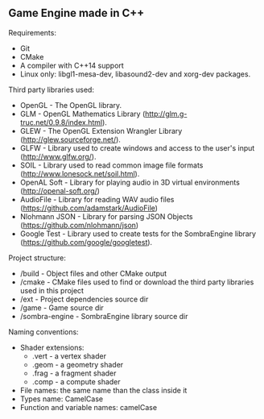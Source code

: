 ## Game Engine made in C++

Requirements:
- Git
- CMake
- A compiler with C++14 support
- Linux only: libgl1-mesa-dev, libasound2-dev and xorg-dev packages.

Third party libraries used:
- OpenGL			- The OpenGL library.
- GLM				- OpenGL Mathematics Library (http://glm.g-truc.net/0.9.8/index.html).
- GLEW				- The OpenGL Extension Wrangler Library (http://glew.sourceforge.net/).
- GLFW				- Library used to create windows and access to the user's input (http://www.glfw.org/).
- SOIL				- Library used to read common image file formats (http://www.lonesock.net/soil.html).
- OpenAL Soft		- Library for playing audio in 3D virtual environments (http://openal-soft.org/)
- AudioFile			- Library for reading WAV audio files (https://github.com/adamstark/AudioFile)
- Nlohmann JSON		- Library for parsing JSON Objects (https://github.com/nlohmann/json)
- Google Test		- Library used to create tests for the SombraEngine library (https://github.com/google/googletest).

Project structure:
- /build			- Object files and other CMake output
- /cmake			- CMake files used to find or download the third party libraries used in this project
- /ext				- Project dependencies source dir
- /game				- Game source dir
- /sombra-engine	- SombraEngine library source dir

Naming conventions:
- Shader extensions:
	- .vert - a vertex shader
	- .geom - a geometry shader
	- .frag - a fragment shader
	- .comp - a compute shader
- File names: the same name than the class inside it
- Types name: CamelCase
- Function and variable names: camelCase
